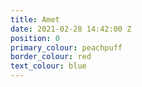 ```yaml
---
title: Amet
date: 2021-02-28 14:42:00 Z
position: 0
primary_colour: peachpuff
border_colour: red
text_colour: blue
---
```


